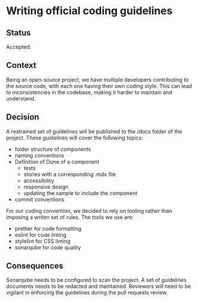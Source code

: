 # Writing official coding guidelines

## Status

Accepted.

## Context

Being an open-source project, we have multiple developers contributing to the
source code, with each one having their own coding style. This can lead to
inconsistencies in the codebase, making it harder to maintain and understand.

## Decision

A restrained set of guidelines will be published to the /docs folder of the
project. These guidelines will cover the following topics:

- folder structure of components
- naming conventions
- Definition of Done of a component
  - tests
  - stories with a corresponding .mdx file
  - accessibility
  - responsive design
  - updating the sample to include the component
- commit conventions

For our coding convention, we decided to rely on tooling rather than imposing a
writen set of rules. The tools we use are:

- prettier for code formatting
- eslint for code linting
- stylelint for CSS linting
- sonarqube for code quality

## Consequences

Sonarqube needs to be configured to scan the project. A set of guidelines
documents needs to be redacted and maintained. Reviewers will need to be
vigilant in enforcing the guidelines during the pull requests review.
